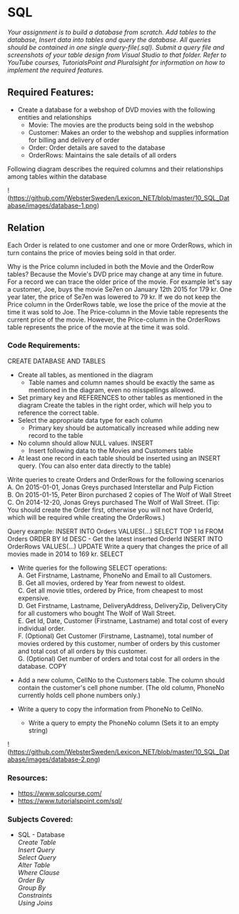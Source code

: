 # SQL

*Your assignment is to build a database from scratch. Add tables to the database, Insert data into tables and query the database. All queries should be contained in one single query-file(.sql). Submit a query file and screenshots of your table design from Visual Studio to that folder. Refer to YouTube courses, TutorialsPoint and Pluralsight for information on how to implement the required features.*

## Required Features:

* Create a database for a webshop of DVD movies with the following entities and relationships
    * Movie: The movies are the products being sold in the webshop
    * Customer: Makes an order to the webshop and supplies information for billing and delivery of order
    * Order: Order details are saved to the database
    * OrderRows: Maintains the sale details of all orders

Following diagram describes the required columns and their relationships among tables within the database

!(https://github.com/WebsterSweden/Lexicon_NET/blob/master/10_SQL_Database/images/database-1.png)

## Relation

Each Order is related to one customer and one or more OrderRows, which in turn contains the price of movies being sold in that order.

Why is the Price column included in both the Movie and the OrderRow tables? Because the Movie's DVD price may change at any time in future. For a record we can trace the older price of the movie. For example let's say a customer, Joe, buys the movie Se7en on January 12th 2015 for 179 kr. One year later, the price of Se7en was lowered to 79 kr. If we do not keep the Price column in the OrderRows table, we lose the price of the movie at the time it was sold to Joe. The Price-column in the Movie table represents the current price of the movie. However, the Price-column in the OrderRows table represents the price of the movie at the time it was sold.

### Code Requirements:

CREATE DATABASE AND TABLES
* Create all tables, as mentioned in the diagram
    * Table names and column names should be exactly the same as mentioned in the diagram, even no misspellings allowed.
* Set primary key and REFERENCES to other tables as mentioned in the diagram Create the tables in the right order, which will help you to reference the correct table.
* Select the appropriate data type for each column
    * Primary key should be automatically increased while adding new record to the table
* No column should allow NULL values. INSERT
    * Insert following data to the Movies and Customers table
* At least one record in each table should be inserted using an INSERT query. (You can also enter data directly to the table)

Write queries to create Orders and OrderRows for the following scenarios<br />
    A. On 2015-01-01, Jonas Greys purchased Interstellar and Pulp Fiction<br />
    B. On 2015-01-15, Peter Biron purchased 2 copies of The Wolf of Wall Street<br />
    C. On 2014-12-20, Jonas Greys purchased The Wolf of Wall Street. (Tip: You should create the Order first, otherwise you will not have OrderId, which will be required while creating the OrderRows.)<br />

Query example: INSERT INTO Orders VALUES(...) SELECT TOP 1 Id FROM Orders ORDER BY Id DESC - Get the latest inserted OrderId INSERT INTO OrderRows VALUES(...) UPDATE
Write a query that changes the price of all movies made in 2014 to 169 kr. SELECT

* Write queries for the following SELECT operations:<br />
    A. Get Firstname, Lastname, PhoneNo and Email to all Customers.<br />
    B. Get all movies, ordered by Year from newest to oldest.<br />
    C. Get all movie titles, ordered by Price, from cheapest to most expensive.<br />
    D. Get Firstname, Lastname, DeliveryAddress, DeliveryZip, DeliveryCity for all customers who bought The Wolf of Wall Street.<br />
    E. Get Id, Date, Customer (Firstname, Lastname) and total cost of every individual order.<br />
    F. (Optional) Get Customer (Firstname, Lastname), total number of movies ordered by this customer, number of orders by this customer and total cost of all orders by this customer.<br />
    G. (Optional) Get number of orders and total cost for all orders in the database. COPY<br />

* Add a new column, CellNo to the Customers table. The column should contain the customer's cell phone number. (The old column, PhoneNo currently holds cell phone numbers only.)
* Write a query to copy the information from PhoneNo to CellNo.
    * Write a query to empty the PhoneNo column (Sets it to an empty string)

!(https://github.com/WebsterSweden/Lexicon_NET/blob/master/10_SQL_Database/images/database-2.png)

### Resources:
* https://www.sqlcourse.com/
* https://www.tutorialspoint.com/sql/

### Subjects Covered:
* SQL - Database<br />
*Create Table*<br />
*Insert Query*<br />
*Select Query*<br />
*Alter Table*<br />
*Where Clause*<br />
*Order By*<br />
*Group By*<br />
*Constraints*<br />
*Using Joins*<br />
